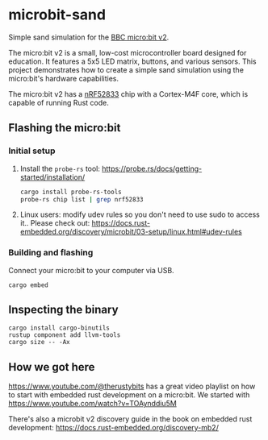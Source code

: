 # microbit-sand

Simple sand simulation for the [BBC micro:bit v2](https://microbit.org/).

The micro:bit v2 is a small, low-cost microcontroller board designed for education. It features a 5x5 LED matrix,
buttons, and various sensors. This project demonstrates how to create a simple sand simulation using the micro:bit's
hardware capabilities.

The micro:bit v2 has a [nRF52833](https://www.nordicsemi.com/Products/nRF52833) chip with a Cortex-M4F core, which is
capable of running Rust code.

## Flashing the micro:bit

### Initial setup

1. Install the `probe-rs` tool:
   https://probe.rs/docs/getting-started/installation/
   ```bash
   cargo install probe-rs-tools
   probe-rs chip list | grep nrf52833
   ```
2. Linux users: modify udev rules so you don't need to use sudo to access it.. Please check
   out: https://docs.rust-embedded.org/discovery/microbit/03-setup/linux.html#udev-rules

### Building and flashing

Connect your micro:bit to your computer via USB.

```
cargo embed
```

## Inspecting the binary

```
cargo install cargo-binutils
rustup component add llvm-tools
cargo size -- -Ax
```

## How we got here

https://www.youtube.com/@therustybits has a great video playlist on how to start with embedded rust development on a
micro:bit. We started with https://www.youtube.com/watch?v=TOAynddiu5M

There's also a microbit v2 discovery guide in the book on embedded rust
development: https://docs.rust-embedded.org/discovery-mb2/
